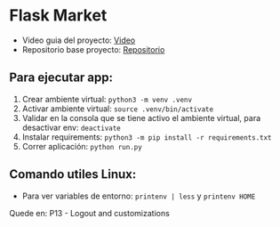 # Flask Market
- Video guia del proyecto: [Video](https://www.youtube.com/watch?v=Qr4QMBUPxWo&list=PL12f2ZfD_Eujxj3TJdjDpKFgsZf7CUj3R&index=3&ab_channel=freeCodeCamp.org)
- Repositorio base proyecto: [Repositorio](https://github.com/jimdevops19/FlaskSeries.git)

## Para ejecutar app:
1. Crear ambiente virtual: `python3 -m venv .venv`
2. Activar ambiente virtual: `source .venv/bin/activate`
3. Validar en la consola que se tiene activo el ambiente virtual, para desactivar env: `deactivate`
4. Instalar requirements: `python3 -m pip install -r requirements.txt`
5. Correr aplicación: `python run.py`

## Comando utiles Linux:
- Para ver variables de entorno: `printenv | less` y `printenv HOME`

Quede en: P13 - Logout and customizations

